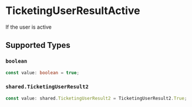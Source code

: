 # TicketingUserResultActive

If the user is active


## Supported Types

### `boolean`

```typescript
const value: boolean = true;
```

### `shared.TicketingUserResult2`

```typescript
const value: shared.TicketingUserResult2 = TicketingUserResult2.True;
```

